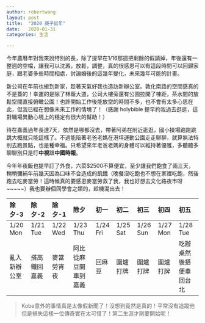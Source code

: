 ```yaml
---
author: robertwang
layout: post
title:  "2020 庚子鼠年"
date:   2020-01-31
categories: 生活

---
```



今年農曆年對我來說特別的長，除了提早在1/16那週把剩餘的假請掉，年後還有一整週的空檔，讓我可以沈澱，放鬆，調整，真的很感恩可以有這段時間可以回歸家庭，跟老婆多些時間相處，討論婚後的這幾年變化，未來幾年可能的計畫。

新公司在年前也搬到新家，趁著天氣好我也造訪新辦公室。敦化南路的空間感真的不是蓋的！幸運的是除了林蔭大道，公司大樓旁還有公園拉開了棟距，茶水間的放鬆空間直接俯瞰公園！也許開始工作後能放空的時間不多，也不會有太多心思在此，但我已經在想像未來工作的情境了！（感謝 holybible 提早約我過去逛逛，這對職場異動心境上的穩定有很大的幫助！）

待在嘉義過年長達7天，依然是哪都沒去，帶著阿弟在附近逛逛，國小操場跑跑跳跳大概就只能這樣了。不過能陪著老爸老媽在港坪運動公園走走聊聊，就算無法特別去跑景點，也是種幸福。只希望來年老爸老媽的身體可以維持著優雅，多聽聽多聊聊別只是盯**中視**跟**中國時報**。

今年年夜飯也提早訂了外食，六菜$2500不算便宜，至少讓我們飽食了兩三天，稍稍彌補年前幾天因為口味不合造成的飢餓（晚餐沒吃飽也不想在家裡吃飽，然後跑去吃麥當勞！這時候真的要感恩麥當勞救了我，我也好想去文化路夜市呀~~~~~）我也要辦個同學會之類的，趁機混出去！

|除夕-3|除夕-2|除夕-1|除夕|初一|初二|初三|初四|初五| 
|:---|:---|:---|:---|:---|:---|:---|:---|:---|
|1/20 Mon |1/21 Tue| 1/22 Wed| 1/23 Thu| 1/24 Fri |1/25 Sat |1/26 Sun |1/27 Mon | 1/28 Tue |
|亂入新辦公室|搭高鐵回嘉義|麥當勞宵夜|阿比從麻豆開車到嘉義|回麻豆|圍爐打牌|圍爐打牌|圍爐打牌|吃辦桌然後搭便車回台北|

> Kobe意外的事情真是太像假新聞了！沒想到竟然是真的！平常沒有追蹤他但是損失這樣一位傳奇實在太可惜了！第二生涯才剛要開始呢！
